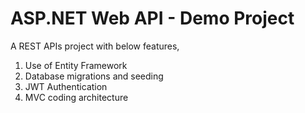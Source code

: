 # ASP.NET Web API - Demo Project

A REST APIs project with below features,
1. Use of Entity Framework
2. Database migrations and seeding
3. JWT Authentication
4. MVC coding architecture
